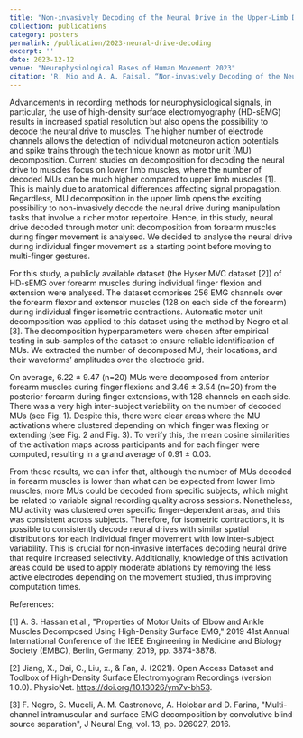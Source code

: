 ```yaml
---
title: "Non-invasively Decoding of the Neural Drive in the Upper-Limb During Individual Finger Movements"
collection: publications
category: posters
permalink: /publication/2023-neural-drive-decoding
excerpt: ''
date: 2023-12-12
venue: "Neurophysiological Bases of Human Movement 2023"
citation: 'R. Mio and A. A. Faisal. “Non-invasively Decoding of the Neural Drive in the Upper-Limb During Individual Finger Movements”, Neurophysiological Bases of Human Movement 2023.'
---
```


Advancements in recording methods for neurophysiological signals, in particular, the use of high-density surface electromyography (HD-sEMG) results in increased spatial resolution but also opens the possibility to decode the neural drive to muscles. The higher number of electrode channels allows the detection of individual motoneuron action potentials and spike trains through the technique known as motor unit (MU) decomposition. Current studies on decomposition for decoding the neural drive to muscles focus on lower limb muscles, where the number of decoded MUs can be much higher compared to upper limb muscles [1]. This is mainly due to anatomical differences affecting signal propagation. Regardless, MU decomposition in the upper limb opens the exciting possibility to non-invasively decode the neural drive during manipulation tasks that involve a richer motor repertoire. Hence, in this study, neural drive decoded through motor unit decomposition from forearm muscles during finger movement is analysed. We decided to analyse the neural drive during individual finger movement as a starting point before moving to multi-finger gestures.

For this study, a publicly available dataset (the Hyser MVC dataset [2]) of HD-sEMG over forearm muscles during individual finger flexion and extension were analysed. The dataset comprises 256 EMG channels over the forearm flexor and extensor muscles (128 on each side of the forearm) during individual finger isometric contractions. Automatic motor unit decomposition was applied to this dataset using the method by Negro et al. [3]. The decomposition hyperparameters were chosen after empirical testing in sub-samples of the dataset to ensure reliable identification of MUs. We extracted the number of decomposed MU, their locations, and their waveforms’ amplitudes over the electrode grid.

On average, 6.22 ± 9.47 (n=20) MUs were decomposed from anterior forearm muscles during finger flexions and 3.46 ± 3.54 (n=20) from the posterior forearm during finger extensions, with 128 channels on each side. There was a very high inter-subject variability on the number of decoded MUs (see Fig. 1). Despite this, there were clear areas where the MU activations where clustered depending on which finger was flexing or extending (see Fig. 2 and Fig. 3). To verify this, the mean cosine similarities of the activation maps across participants and for each finger were computed, resulting in a grand average of 0.91 ± 0.03.

From these results, we can infer that, although the number of MUs decoded in forearm muscles is lower than what can be expected from lower limb muscles, more MUs could be decoded from specific subjects, which might be related to variable signal recording quality across sessions. Nonetheless, MU activity was clustered over specific finger-dependent areas, and this was consistent across subjects. Therefore, for isometric contractions, it is possible to consistently decode neural drives with similar spatial distributions for each individual finger movement with low inter-subject variability. This is crucial for non-invasive interfaces decoding neural drive that require increased selectivity. Additionally, knowledge of this activation areas could be used to apply moderate ablations by removing the less active electrodes depending on the movement studied, thus improving computation times. 

References:

[1]	A. S. Hassan et al., "Properties of Motor Units of Elbow and Ankle Muscles Decomposed Using High-Density Surface EMG," 2019 41st Annual International Conference of the IEEE Engineering in Medicine and Biology Society (EMBC), Berlin, Germany, 2019, pp. 3874-3878.

[2]	Jiang, X., Dai, C., Liu, x., & Fan, J. (2021). Open Access Dataset and Toolbox of High-Density Surface Electromyogram Recordings (version 1.0.0). PhysioNet. https://doi.org/10.13026/ym7v-bh53.

[3]	F. Negro, S. Muceli, A. M. Castronovo, A. Holobar and D. Farina, "Multi-channel intramuscular and surface EMG decomposition by convolutive blind source separation", J Neural Eng, vol. 13, pp. 026027, 2016.